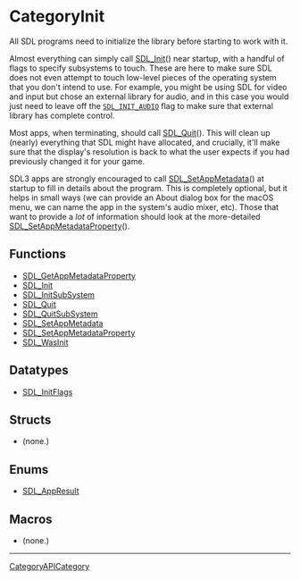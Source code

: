 # CategoryInit

All SDL programs need to initialize the library before starting to work
with it.

Almost everything can simply call [SDL_Init](SDL_Init)() near startup, with
a handful of flags to specify subsystems to touch. These are here to make
sure SDL does not even attempt to touch low-level pieces of the operating
system that you don't intend to use. For example, you might be using SDL
for video and input but chose an external library for audio, and in this
case you would just need to leave off the
[`SDL_INIT_AUDIO`](SDL_INIT_AUDIO) flag to make sure that external library
has complete control.

Most apps, when terminating, should call [SDL_Quit](SDL_Quit)(). This will
clean up (nearly) everything that SDL might have allocated, and crucially,
it'll make sure that the display's resolution is back to what the user
expects if you had previously changed it for your game.

SDL3 apps are strongly encouraged to call
[SDL_SetAppMetadata](SDL_SetAppMetadata)() at startup to fill in details
about the program. This is completely optional, but it helps in small ways
(we can provide an About dialog box for the macOS menu, we can name the app
in the system's audio mixer, etc). Those that want to provide a _lot_ of
information should look at the more-detailed
[SDL_SetAppMetadataProperty](SDL_SetAppMetadataProperty)().

<!-- END CATEGORY DOCUMENTATION -->

## Functions

<!-- DO NOT HAND-EDIT CATEGORY LISTS, THEY ARE AUTOGENERATED AND WILL BE OVERWRITTEN, BASED ON TAGS IN INDIVIDUAL PAGE FOOTERS. EDIT THOSE INSTEAD. -->
<!-- BEGIN CATEGORY LIST: CategoryInit, CategoryAPIFunction -->
- [SDL_GetAppMetadataProperty](SDL_GetAppMetadataProperty)
- [SDL_Init](SDL_Init)
- [SDL_InitSubSystem](SDL_InitSubSystem)
- [SDL_Quit](SDL_Quit)
- [SDL_QuitSubSystem](SDL_QuitSubSystem)
- [SDL_SetAppMetadata](SDL_SetAppMetadata)
- [SDL_SetAppMetadataProperty](SDL_SetAppMetadataProperty)
- [SDL_WasInit](SDL_WasInit)
<!-- END CATEGORY LIST -->

## Datatypes

<!-- DO NOT HAND-EDIT CATEGORY LISTS, THEY ARE AUTOGENERATED AND WILL BE OVERWRITTEN, BASED ON TAGS IN INDIVIDUAL PAGE FOOTERS. EDIT THOSE INSTEAD. -->
<!-- BEGIN CATEGORY LIST: CategoryInit, CategoryAPIDatatype -->
- [SDL_InitFlags](SDL_InitFlags)
<!-- END CATEGORY LIST -->

## Structs

<!-- DO NOT HAND-EDIT CATEGORY LISTS, THEY ARE AUTOGENERATED AND WILL BE OVERWRITTEN, BASED ON TAGS IN INDIVIDUAL PAGE FOOTERS. EDIT THOSE INSTEAD. -->
<!-- BEGIN CATEGORY LIST: CategoryInit, CategoryAPIStruct -->
- (none.)
<!-- END CATEGORY LIST -->

## Enums

<!-- DO NOT HAND-EDIT CATEGORY LISTS, THEY ARE AUTOGENERATED AND WILL BE OVERWRITTEN, BASED ON TAGS IN INDIVIDUAL PAGE FOOTERS. EDIT THOSE INSTEAD. -->
<!-- BEGIN CATEGORY LIST: CategoryInit, CategoryAPIEnum -->
- [SDL_AppResult](SDL_AppResult)
<!-- END CATEGORY LIST -->

## Macros

<!-- DO NOT HAND-EDIT CATEGORY LISTS, THEY ARE AUTOGENERATED AND WILL BE OVERWRITTEN, BASED ON TAGS IN INDIVIDUAL PAGE FOOTERS. EDIT THOSE INSTEAD. -->
<!-- BEGIN CATEGORY LIST: CategoryInit, CategoryAPIMacro -->
- (none.)
<!-- END CATEGORY LIST -->


----
[CategoryAPICategory](CategoryAPICategory)

